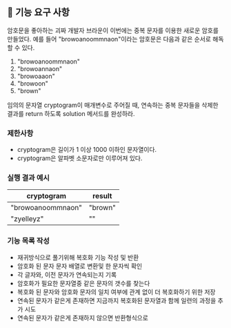 ## 🚀 기능 요구 사항

암호문을 좋아하는 괴짜 개발자 브라운이 이번에는 중복 문자를 이용한 새로운 암호를 만들었다. 예를 들어 "browoanoommnaon"이라는 암호문은 다음과 같은 순서로 해독할 수 있다.

1. "browoanoommnaon"
2. "browoannaon"
3. "browoaaon"
4. "browoon"
5. "brown"

임의의 문자열 cryptogram이 매개변수로 주어질 때, 연속하는 중복 문자들을 삭제한 결과를 return 하도록 solution 메서드를 완성하라.

### 제한사항

- cryptogram은 길이가 1 이상 1000 이하인 문자열이다.
- cryptogram은 알파벳 소문자로만 이루어져 있다.

### 실행 결과 예시

| cryptogram | result |
| --- | --- |
| "browoanoommnaon" | "brown" |
| "zyelleyz" | "" |

### 기능 목록 작성

- 재귀방식으로 풀기위해 복호화 기능 작성 및 반환
- 암호화 된 문자 문자 배열로 변환및 한 문자씩 확인
- 각 글자와, 이전 문자가 연속되는지 기록
- 암호화가 필요한 문자열중 같은 문자의 갯수를 찾는다
- 복호화 된 문자와 암호화 문자의 일치 여부에 관계 없이 더 복호화하기 위한 저장
- 연속된 문자가 같은게 존재하면 지금까지 복호화된 문자열과 함께 일련의 과정을 추가 시도
- 연속된 문자가 같은게 존재하지 않으면 반환형식으로